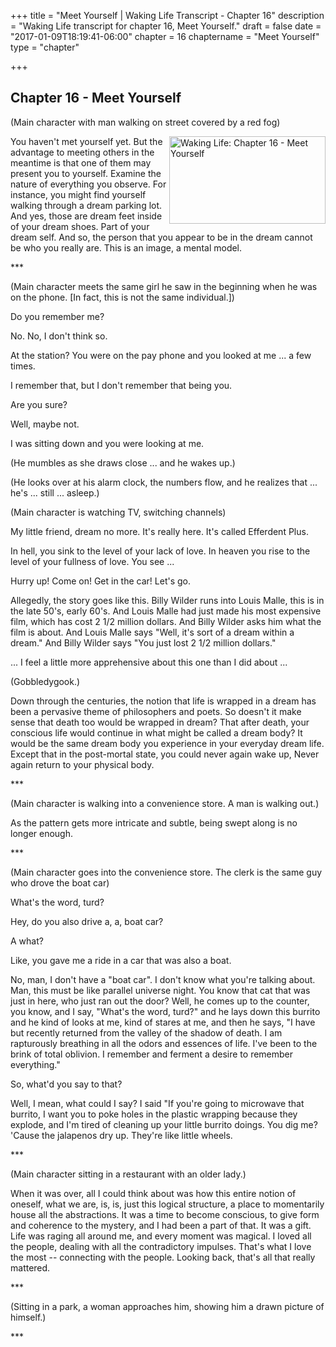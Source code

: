 +++
title = "Meet Yourself | Waking Life Transcript - Chapter 16"
description = "Waking Life transcript for chapter 16, Meet Yourself."
draft = false
date = "2017-01-09T18:19:41-06:00"
chapter = 16
chaptername = "Meet Yourself"
type = "chapter"


+++

## Chapter 16 - Meet Yourself

<p>(Main character with man walking on street covered by a red fog)</p>
<p>
<a href="http://media.jamesrskemp.com/graphics/wakingLife/WakingLife_16_1.jpg" onclick="window.open(this.href);return false;"><img src="http://media.jamesrskemp.com/graphics/wakingLife/WakingLife_16_1_t.jpg" alt="Waking Life: Chapter 16 - Meet Yourself" style="width:250px;height:140px;" align="right" /></a>You haven't met yourself yet. But the advantage to meeting others in the meantime is that one of them may present you to yourself. Examine the nature of everything you observe. For instance, you might find yourself walking through a dream parking lot. And yes, those are dream feet inside of your dream shoes. Part of your dream self. And so, the person that you appear to be in the dream cannot be who you really are. This is an image, a mental model. 
</p>
<p>***</p>
<p>(Main character meets the same girl he saw in the beginning when he was on the phone. [In fact, this is not the same individual.]) 
</p>
<p>Do you remember me?<!--adsense--> 
</p>
<p>No. No, I don't think so. 
</p>
<p>At the station? You were on the pay phone and you looked at me ... a few times. 
</p>
<p>I remember that, but I don't remember that being you. 
</p>
<p>Are you sure? 
</p>
<p>Well, maybe not. 
</p>
<p>I was sitting down and you were looking at me. 
</p>
<p>(He mumbles as she draws close ... and he wakes up.) 
</p>
<p>(He looks over at his alarm clock, the numbers flow, and he realizes that ... he's ... still ... asleep.) 
</p>
<p>
(Main character is watching TV, switching channels) 
</p>
<p>
My little friend, dream no more. It's really here. It's called Efferdent Plus. 
</p>
<p>
In hell, you sink to the level of your lack of love. In heaven you rise to the level of your fullness of love. You see ... 
</p>
<p>
Hurry up! Come on! Get in the car! Let's go. 
</p>
<p>
Allegedly, the story goes like this. Billy Wilder runs into Louis Malle, this is in the late 50's, early 60's. And Louis Malle had just made his most expensive film, which has cost 2 1/2 million dollars. And Billy Wilder asks him what the film is about. And Louis Malle says &quot;Well, it's sort of a dream within a dream.&quot; And Billy Wilder says &quot;You just lost 2 1/2 million dollars.&quot; 
</p>
<p>
... I feel a little more apprehensive about this one than I did about ... 
</p>
<p>
(Gobbledygook.) 
</p>
<p>
Down through the centuries, the notion that life is wrapped in a dream has been a pervasive theme of philosophers and poets. So doesn't it make sense that death too would be wrapped in dream? That after death, your conscious life would continue in what might be called a dream body? It would be the same dream body you experience in your everyday dream life. Except that in the post-mortal state, you could never again wake up, Never again return to your physical body. 
</p>
<p>
*** 
</p>
<p>
(Main character is walking into a convenience store. A man is walking out.) 
</p>
<p>
As the pattern gets more intricate and subtle, being swept along is no longer enough. 
</p>
<p>
*** 
</p>
<p>
(Main character goes into the convenience store. The clerk is the same guy who drove the boat car) 
</p>
<p>What's the word, turd? 
</p>
<p>Hey, do you also drive a, a, boat car? 
</p>
<p>A what? 
</p>
<p>Like, you gave me a ride in a car that was also a boat. 
</p>
<p>No, man, I don't have a &quot;boat car&quot;. I don't know what you're talking about. Man, this must be like parallel universe night. You know that cat that was just in here, who just ran out the door? Well, he comes up to the counter, you know, and I say, &quot;What's the word, turd?&quot; and he lays down this burrito and he kind of looks at me, kind of stares at me, and then he says, &quot;I have but recently returned from the valley of the shadow of death. I am rapturously breathing in all the odors and essences of life. I've been to the brink of total oblivion. I remember and ferment a desire to remember everything.&quot; 
</p>
<p>So, what'd you say to that? 
</p>
<p>Well, I mean, what could I say? I said &quot;If you're going to microwave that burrito, I want you to poke holes in the plastic wrapping because they explode, and I'm tired of cleaning up your little burrito doings. You dig me? 'Cause the jalapenos dry up. They're like little wheels. 
</p>
<p>*** 
</p>
<p>(Main character sitting in a restaurant with an older lady.) 
</p>
<p>When it was over, all I could think about was how this entire notion of oneself, what we are, is, is, just this logical structure, a place to momentarily house all the abstractions. It was a time to become conscious, to give form and coherence to the mystery, and I had been a part of that. It was a gift. Life was raging all around me, and every moment was magical. I loved all the people, dealing with all the contradictory impulses. That's what I love the most -- connecting with the people. Looking back, that's all that really mattered.
</p>
<p>***
</p>
<p>(Sitting in a park, a woman approaches him, showing him a drawn picture of himself.) 
</p>
<p>*** 
</p>